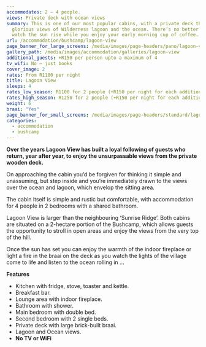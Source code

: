```yaml
---
accommodates: 2 – 4 people.
views: Private deck with ocean views
summary: This is one of our most popular cabins, with a private deck that offers
  glorious views of Wilderness lagoon and the ocean. There’s no better place to
  watch the sun rise while you enjoy your early morning cup of coffee…
url: /accommodation/bushcamp/lagoon-view
page_banner_for_large_screens: /media/images/page-headers/pano/lagoon-view.jpg
gallery_path: /media/images/accommodation/galleries/lagoon-view
additional_guests: +R150 per person upto a maximum of 4
tv_wifi: No – just books
cover_image: 2
rates: From R1100 per night
title: Lagoon View
sleeps: 4
rates_low_season: R1100 for 2 people (+R150 per night for each additional person – max 4)
rates_high_season: R1250 for 2 people (+R150 per night for each additional person – max 4)
weight: 6
braai: "Yes"
page_banner_for_small_screens: /media/images/page-headers/standard/lagoon-view.jpg
categories:
  - accommodation
  - bushcamp
---
```

**Over the years Lagoon View has built a loyal following of guests who return, year after year, to enjoy the unsurpassable views from the private wooden deck.** 

On approaching the cabin you’d be forgiven for thinking it simple and unassuming, but step inside and you’re immediately drawn to the views over the ocean and lagoon, which envelop the sitting area.  

The cabin itself is simple and rustic but comfortable, with accommodation for 4 people in 2 bedrooms with a shared bathroom. 

Lagoon View is larger than the neighbouring ‘Sunrise Ridge’. Both cabins are situated on a 2-hectare portion of the Bushcamp, which allows guests the opportunity to stroll in open areas and enjoy the views from the very top of the hill. 

Once the sun has set you can enjoy the warmth of the indoor fireplace or light a fire in the braai on the deck as you watch the lights of the village come to life and listen to the ocean rolling in …  

**Features**

* Kitchen with fridge, stove, toaster and kettle.
* Breakfast bar.
* Lounge area with indoor fireplace.
* Bathroom with shower.
* Main bedroom with double bed.
* Second bedroom with 2 single beds.
* Private deck with large brick-built braai.
* Lagoon and Ocean views.
* **No TV or WiFi**